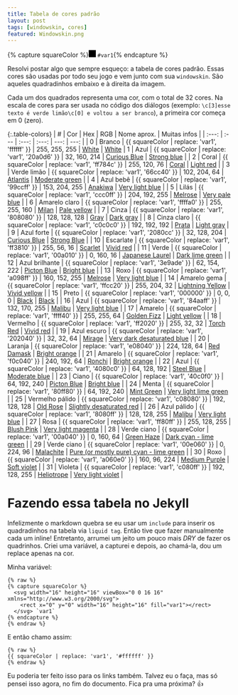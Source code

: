 ```yaml
---
title: Tabela de cores padrão
layout: post
tags: [windowskin, cores]
featured: Windowskin.png
---
```

{% capture squareColor %}<svg width="16" height="16" viewBox="0 0 16 16" xmlns="http://www.w3.org/2000/svg"><rect x="0" y="0" width="16" height="16" fill="#var1"></rect></svg> `#var1`{% endcapture %}

Resolvi postar algo que sempre esqueço: a tabela de cores padrão. Essas cores são usadas por todo seu jogo e vem junto com sua `windowskin`. São aqueles quadradinhos embaixo e à direita da imagem.
<!--more-->
Cada um dos quadrados representa uma cor, com o total de 32 cores. Na escala de cores para ser usada no código dos diálogos (exemplo: `\c[3]esse texto é verde limão\c[0] e voltou a ser branco`), a primeira cor começa em 0 (zero).

{:.table-colors}
| #   | Cor | Hex | RGB | Nome aprox. | Muitas infos |
| :---: | :--- | :---: | :---: | ---: | ---: |
| 0 | Branco | {{ squareColor | replace: 'var1', 'ffffff' }} | 255, 255, 255 | [White](http://chir.ag/projects/name-that-color/#FFFFFF) | [White](http://www.colorhexa.com/ffffff)
| 1 | Azul | {{ squareColor | replace: 'var1', '20a0d6' }} | 32, 160, 214 | [Curious Blue](http://chir.ag/projects/name-that-color/#20A0D6) | [Strong blue](http://www.colorhexa.com/20a0d6) |
| 2 | Coral | {{ squareColor | replace: 'var1', 'ff784c' }} | 255, 120, 76 | [Coral](http://chir.ag/projects/name-that-color/#FF784C) | [Light red](http://www.colorhexa.com/ff784c) |
| 3 | Verde limão | {{ squareColor | replace: 'var1', '66cc40' }} | 102, 204, 64 | [Atlantis](http://chir.ag/projects/name-that-color/#66CC40) | [Moderate green](http://www.colorhexa.com/66cc40) |
| 4 | Azul bebê | {{ squareColor | replace: 'var1', '99ccff' }} | 153, 204, 255 | [Anakiwa](http://chir.ag/projects/name-that-color/#99CCFF) | [Very light blue](http://www.colorhexa.com/99ccff) |
| 5 | Lilás | {{ squareColor | replace: 'var1', 'ccc0ff' }} | 204, 192, 255 | [Melrose](http://chir.ag/projects/name-that-color/#CCC0FF) | [Very pale blue](http://www.colorhexa.com/ccc0ff) |
| 6 | Amarelo claro | {{ squareColor | replace: 'var1', 'ffffa0' }} | 255, 255, 160 | [Milan](http://chir.ag/projects/name-that-color/#FFFFA0) | [Pale yellow](http://www.colorhexa.com/ffffa0) |
| 7 | Cinza | {{ squareColor | replace: 'var1', '808080' }} | 128, 128, 128 | [Gray](http://chir.ag/projects/name-that-color/#808080) | [Dark gray](http://www.colorhexa.com/808080) |
| 8 | Cinza claro | {{ squareColor | replace: 'var1', 'c0c0c0' }} | 192, 192, 192 | [Prata](http://chir.ag/projects/name-that-color/#C0C0C0) | [Light gray](http://www.colorhexa.com/c0c0c0) |
| 9 | Azul forte | {{ squareColor | replace: 'var1', '2080cc' }} | 32, 128, 204 | [Curious Blue](http://chir.ag/projects/name-that-color/#2080CC) | [Strong Blue](http://www.colorhexa.com/2080cc) |
| 10 | Escarlate | {{ squareColor | replace: 'var1', 'ff3810' }} | 255, 56, 16 | [Scarlet](http://chir.ag/projects/name-that-color/#FF3810) | [Vivid red](http://www.colorhexa.com/ff3810) |
| 11 | Verde | {{ squareColor | replace: 'var1', '00a010' }} | 0, 160, 16 | [Japanese Laurel](http://chir.ag/projects/name-that-color/#00A010) | [Dark lime green](http://www.colorhexa.com/ff3810) |
| 12 | Azul brilhante | {{ squareColor | replace: 'var1', '3e9ade' }} | 62, 154, 222 | [Picton Blue](http://chir.ag/projects/name-that-color/#3E9ADE) | [Bright blue](http://www.colorhexa.com/3e9ade) |
| 13 | Roxo | {{ squareColor | replace: 'var1', 'a098ff' }} | 160, 152, 255 | [Melrose](http://chir.ag/projects/name-that-color/#A098FF) | [Very light blue](http://www.colorhexa.com/a098ff) |
| 14 | Amarelo gema | {{ squareColor | replace: 'var1', 'ffcc20' }} | 255, 204, 32 | [Lightning Yellow](http://chir.ag/projects/name-that-color/#FFCC20) | [Vivid yellow](http://www.colorhexa.com/ffcc20) |
| 15 | Preto | {{ squareColor | replace: 'var1', '000000' }} | 0, 0, 0 | [Black](http://chir.ag/projects/name-that-color/#000000) | [Black](http://www.colorhexa.com/000000) |
| 16 | Azul | {{ squareColor | replace: 'var1', '84aaff' }} | 132, 170, 255 | [Malibu](http://chir.ag/projects/name-that-color/#84AAFF) | [Very light blue](http://www.colorhexa.com/84aaff) |
| 17 | Amarelo | {{ squareColor | replace: 'var1', 'ffff40' }} | 255, 255, 64 | [Golden Fizz](http://chir.ag/projects/name-that-color/#FFFF40) | [Light yellow](http://www.colorhexa.com/ffff40) |
| 18 | Vermelho | {{ squareColor | replace: 'var1', 'ff2020' }} | 255, 32, 32 | [Torch Red](http://chir.ag/projects/name-that-color/#FF2020) | [Vivid red](http://www.colorhexa.com/ff2020) |
| 19 | Azul escuro | {{ squareColor | replace: 'var1', '202040' }} | 32, 32, 64 | [Mirage](http://chir.ag/projects/name-that-color/#202040) | [Very dark desaturated blue](http://www.colorhexa.com/202040) |
| 20 | Laranja | {{ squareColor | replace: 'var1', 'e08040' }} | 224, 128, 64 | [Red Damask](http://chir.ag/projects/name-that-color/#E08040) | [Bright orange](http://www.colorhexa.com/e08040) |
| 21 | Amarelo | {{ squareColor | replace: 'var1', 'f0c040' }} | 240, 192, 64 | [Ronchi](http://chir.ag/projects/name-that-color/#F0C040) | [Bright orange](http://www.colorhexa.com/f0c040) |
| 22 | Azul | {{ squareColor | replace: 'var1', '4080c0' }} | 64, 128, 192 | [Steel Blue](http://chir.ag/projects/name-that-color/#4080C0) | [Moderate blue](http://www.colorhexa.com/4080c0) |
| 23 | Ciano | {{ squareColor | replace: 'var1', '40c0f0' }} | 64, 192, 240 | [Picton Blue](http://chir.ag/projects/name-that-color/#40C0F0) | [Bright blue](http://www.colorhexa.com/40c0f0) |
| 24 | Menta | {{ squareColor | replace: 'var1', '80ff80' }} | 64, 192, 240 | [Mint Green](http://chir.ag/projects/name-that-color/#80FF80) | [Very light lime green](http://www.colorhexa.com/80ff80) |
| 25 | Vermelho pálido | {{ squareColor | replace: 'var1', 'c08080' }} | 192, 128, 128 | [Old Rose](http://chir.ag/projects/name-that-color/#C08080) | [Slightly desaturated red](http://www.colorhexa.com/c08080) |
| 26 | Azul pálido | {{ squareColor | replace: 'var1', '8080ff' }} | 128, 128, 255 | [Malibu](http://chir.ag/projects/name-that-color/#8080FF) | [Very light blue](http://www.colorhexa.com/8080ff) |
| 27 | Rosa | {{ squareColor | replace: 'var1', 'ff80ff' }} | 255, 128, 255 | [Blush Pink](http://chir.ag/projects/name-that-color/#FF80FF) | [Very light magenta](http://www.colorhexa.com/ff80ff) |
| 28 | Verde ciano | {{ squareColor | replace: 'var1', '00a040' }} | 0, 160, 64 | [Green Haze](http://chir.ag/projects/name-that-color/#00A040) | [Dark cyan - lime green](http://www.colorhexa.com/00a040) |
| 29 | Verde ciano | {{ squareColor | replace: 'var1', '00e060' }} | 0, 224, 96 | [Malachite](http://chir.ag/projects/name-that-color/#00E060) | [Pure (or mostly pure) cyan - lime green](http://www.colorhexa.com/00e060) |
| 30 | Roxo | {{ squareColor | replace: 'var1', 'a060e0' }} | 160, 96, 224 | [Medium Purple](http://chir.ag/projects/name-that-color/#A060E0) | [Soft violet](http://www.colorhexa.com/a060e0) |
| 31 | Violeta | {{ squareColor | replace: 'var1', 'c080ff' }} | 192, 128, 255 | [Heliotrope](http://chir.ag/projects/name-that-color/#C080FF) | [Very light violet](http://www.colorhexa.com/a060e0) |


Fazendo essa tabela no Jekyll
===

Infelizmente o markdown quebra se eu usar um `include` para inserir os quadradinhos na tabela via `liquid tag`. Então tive que fazer manualmente cada um inline! Entretanto, arrumei um jeito um pouco mais *DRY* de fazer os quadrinhos. Criei uma variável, a capturei e depois, ao chamá-la, dou um replace apenas na cor.

Minha variável:

```liquid
{% raw %}
{% capture squareColor %}
  <svg width="16" height="16" viewBox="0 0 16 16" xmlns="http://www.w3.org/2000/svg">
    <rect x="0" y="0" width="16" height="16" fill="var1"></rect>
  </svg> `var1`
{% endcapture %}
{% endraw %}
```

E então chamo assim:

```liquid
{% raw %}
{{ squareColor | replace: 'var1', '#ffffff' }}
{% endraw %}
```

Eu poderia ter feito isso para os links também. Talvez eu o faça, mas só pensei isso agora, no fim do documento. Fica pra uma próxima? :+1:

